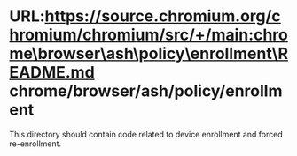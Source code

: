 URL:https://source.chromium.org/chromium/chromium/src/+/main:chrome\browser\ash\policy\enrollment\README.md
chrome/browser/ash/policy/enrollment
=========================================

This directory should contain code related to device enrollment and
forced re-enrollment.

